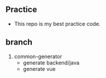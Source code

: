 ## Practice

- This repo is my best practice code.

## branch

1. common-generator
   - generate backend/java
   - generate vue

